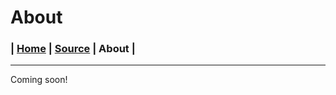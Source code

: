 # About
### | [Home](https://mrwooltrest.github.io/) | [Source](https://github.com/MrWooltrest/MrWooltrest.github.io/blob/main/about.md) | About |
---
Coming soon!
